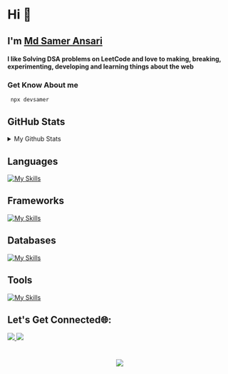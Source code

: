 
<h1>Hi 👋</h1>
<h2> I'm <a href="https://www.linkedin.com/in/mrsamirr/" target="_blank"> Md Samer Ansari </a></h2>

<h4 >
  I like Solving DSA problems on LeetCode and love to making, breaking, experimenting, developing and learning things about
  the web
</h4>
<h3>
Get Know About me 
</h3>

```
 npx devsamer
```

<h2>GitHub Stats</h2>
<details>
<summary> 
My Github Stats
</summary>

![Samer's Github Stats](https://github-readme-stats.vercel.app/api?username=mrsamirr&show_icons=true&show=reviews,prs_merged,prs_merged_percentage&theme=dark)


</details>



<h2>Languages</h2>

[![My Skills](https://skillicons.dev/icons?i=c,cpp,java,js,ts,bash,python)](https://skillicons.dev)

<h2>Frameworks</h2>
  
[![My Skills](https://skillicons.dev/icons?i=nextjs,cloudflare,express,react,tailwindcss,nodejs)](https://skillicons.dev)

<h2>Databases</h2>
  
[![My Skills](https://skillicons.dev/icons?i=mongo,postgres,prisma)](https://skillicons.dev)

<h2>Tools</h2>
 
[![My Skills](https://skillicons.dev/icons?i=neovim,git,npm,vercel,linux)](https://skillicons.dev)



<h2>Let's Get Connected🌐: </h2>
  <a href="https://www.linkedin.com/in/mrsamirr/" target="_blank">
    <img src="https://skillicons.dev/icons?i=linkedin" />
  </a>
   <a href="https://twitter.com/iamsamirr_" target="_blank">
    <img src="https://skillicons.dev/icons?i=twitter" />
    </a>
    
<h1 align=center>

  [![](https://visitcount.itsvg.in/api?id=Mrsamirr&label=Stalkers%20%F0%9F%91%80&color=12&icon=0&pretty=true)](https://visitcount.itsvg.in)




